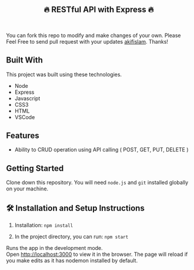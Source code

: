 <h2 align="center">
  🔥 RESTful API with Express 🔥<br/>
</h2>

<br/>

You can fork this repo to modify and make changes of your own. Please Feel Free to send pull request with your updates [akifislam](https://github.com/akifislam). Thanks!

## Built With

This project was built using these technologies.

- Node
- Express
- Javascript
- CSS3
- HTML
- VSCode

## Features

- Ability to CRUD operation using API calling ( POST, GET, PUT, DELETE )


## Getting Started

Clone down this repository. You will need `node.js` and `git` installed globally on your machine.

## 🛠 Installation and Setup Instructions

1. Installation: `npm install`

2. In the project directory, you can run: `npm start`

Runs the app in the development mode.\
Open [http://localhost:3000](http://localhost:3000) to view it in the browser.
The page will reload if you make edits as it has nodemon installed by default.





